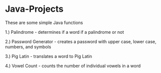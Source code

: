 # Java-Projects
These are some simple Java functions

1.) Palindrome - determines if a word if a palindrome or not

2.) Password Generator - creates a password with upper case, lower case, numbers, and symbols

3.) Pig Latin - translates a word to Pig Latin

4.) Vowel Count - counts the number of individual vowels in a word

